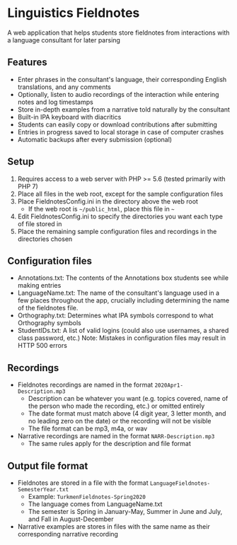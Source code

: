 # Linguistics Fieldnotes
A web application that helps students store fieldnotes from interactions with a language consultant for later parsing

## Features
* Enter phrases in the consultant's language, their corresponding English translations, and any comments
* Optionally, listen to audio recordings of the interaction while entering notes and log timestamps
* Store in-depth examples from a narrative told naturally by the consultant
* Built-in IPA keyboard with diacritics
* Students can easily copy or download contributions after submitting
* Entries in progress saved to local storage in case of computer crashes
* Automatic backups after every submission (optional)

## Setup
1. Requires access to a web server with PHP >= 5.6 (tested primarily with PHP 7)
2. Place all files in the web root, except for the sample configuration files
3. Place FieldnotesConfig.ini in the directory above the web root
   * If the web root is `~/public_html`, place this file in `~`
4. Edit FieldnotesConfig.ini to specify the directories you want each type of file stored in
5. Place the remaining sample configuration files and recordings in the directories chosen

## Configuration files
* Annotations.txt: The contents of the Annotations box students see while making entries
* LanguageName.txt: The name of the consultant's language used in a few places throughout the app, crucially including determining the name of the fieldnotes file.
* Orthography.txt: Determines what IPA symbols correspond to what Orthography symbols
* StudentIDs.txt: A list of valid logins (could also use usernames, a shared class password, etc.)
Note: Mistakes in configuration files may result in HTTP 500 errors

## Recordings
* Fieldnotes recordings are named in the format `2020Apr1-Description.mp3`
  * Description can be whatever you want (e.g. topics covered, name of the person who made the recording, etc.) or omitted entirely
  * The date format must match above (4 digit year, 3 letter month, and no leading zero on the date) or the recording will not be visible
  * The file format can be mp3, m4a, or wav
* Narrative recordings are named in the format `NARR-Description.mp3`
  * The same rules apply for the description and file format

## Output file format
* Fieldnotes are stored in a file with the format `LanguageFieldnotes-SemesterYear.txt`
  * Example: `TurkmenFieldnotes-Spring2020`
  * The language comes from LanguageName.txt
  * The semester is Spring in January-May, Summer in June and July, and Fall in August-December
* Narrative examples are stores in files with the same name as their corresponding narrative recording